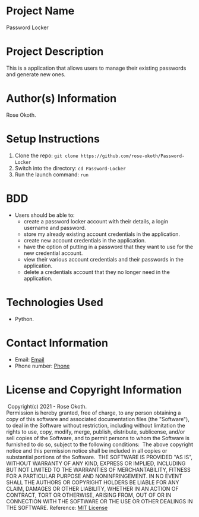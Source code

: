 # Project Name

Password Locker
​
# Project Description

This is a application that allows users to manage their existing passwords and generate new ones.
​
# Author(s) Information

Rose Okoth.
​
# Setup Instructions
1. Clone the repo:
    `git clone https://github.com/rose-okoth/Password-Locker`
​
1. Switch into the directory:
    `cd Password-Locker`
​
1. Run the launch command:
    `run`
​
# BDD
* Users should be able to:
    - create a password locker account with their details, a login username and password.
    - store my already existing account credentials in the application.
    - create new account credentials in the application.
    - have the option of putting in a password that they want to use for the new credential account.
    - view their various account credentials and their passwords in the application.
    - delete a credentials account that they no longer need in the application.
​
# Technologies Used
* Python.
​
# Contact Information

* Email: [Email](mailto:okoth.rose0@gmail.com)
* Phone number: [Phone](tel:+254712476547)
​
# License and Copyright Information
​
Copyright(c) 2021 - Rose Okoth.  
​
Permission is hereby granted, free of charge, to any person obtaining a copy of this software and associated documentation files (the "Software"), to deal in the Software without restriction, including without limitation the rights to use, copy, modify, merge, publish, distribute, sublicense, and/or sell copies of the Software, and to permit persons to whom the Software is furnished to do so, subject to the following conditions:
​
The above copyright notice and this permission notice shall be included in all copies or substantial portions of the Software.
​
THE SOFTWARE IS PROVIDED "AS IS", WITHOUT WARRANTY OF ANY KIND, EXPRESS OR IMPLIED, INCLUDING BUT NOT LIMITED TO THE WARRANTIES OF MERCHANTABILITY, FITNESS FOR A PARTICULAR PURPOSE AND NONINFRINGEMENT. IN NO EVENT SHALL THE AUTHORS OR COPYRIGHT HOLDERS BE LIABLE FOR ANY CLAIM, DAMAGES OR OTHER LIABILITY, WHETHER IN AN ACTION OF CONTRACT, TORT OR OTHERWISE, ARISING FROM, OUT OF OR IN CONNECTION WITH THE SOFTWARE OR THE USE OR OTHER DEALINGS IN THE SOFTWARE.
​
Reference: [MIT License](https://opensource.org/licenses/MIT)
